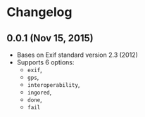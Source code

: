 # Changelog


## 0.0.1 (Nov 15, 2015)

- Bases on Exif standard version 2.3 (2012)
- Supports 6 options:
  - `exif`,
  - `gps`,
  - `interoperability`,
  - `ingored`,
  - `done`,
  - `fail`
